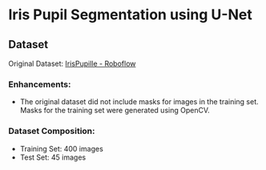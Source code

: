 # Iris Pupil Segmentation using U-Net

## Dataset
  Original Dataset: [IrisPupille - Roboflow](https://universe.roboflow.com/iris-annotation/irispupille)

### Enhancements:
- The original dataset did not include masks for images in the training set. Masks for the training set were generated using OpenCV.


### Dataset Composition:
- Training Set: 400 images
- Test Set: 45 images


